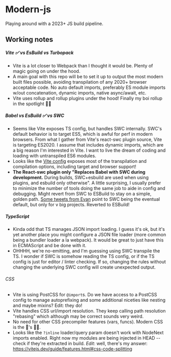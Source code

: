 # Modern-js

Playing around with a 2023+ JS build pipeline.

## Working notes

##### Vite ✅ vs EsBuild vs Turbopack

- Vite is a lot closer to Webpack than I thought it would be. Plenty of magic going on under the hood.
- A main goal with this repo will be to set it up to output the most modern built files possible, avoiding transpilation of any 2020+ browser acceptable code. No auto default imports, preferably ES module imports w/out concatenation, dynamic imports, native async/await, etc.
- Vite uses rollup and rollup plugins under the hood! Finally my boi rollup in the spotlight 🙌🏼

##### Babel vs EsBuild ✅ vs SWC

- Seems like Vite exposes TS config, but handles SWC internally. SWC's default behavior is to target ES5, which is awful for perf in modern browsers. From what I gather from Vite's react-swc plugin source, Vite is targeting ES2020. I assume that includes dynamic imports, which are a big reason I'm interested in Vite. I want to live the dream of coding and loading with untranspiled ES6 modules.
- Looks like the [Vite config](https://vitejs.dev/config/build-options.html) exposes most of the transpilation and compilation options, including target and browser support!
- **The React-swc plugin only "Replaces Babel with SWC during development.** During builds, SWC+esbuild are used when using plugins, and esbuild only otherwise". A little surprising, I usually prefer to minimize the number of tools doing the same job to aide in config and debugging. Might revert from SWC to ESBuild to stay on a simple, golden path. [Some tweets from Evan](https://twitter.com/youyuxi/status/1586042491739860993) point to SWC being the eventual default, but only for v big projects. Reverted to ESBuild!

##### TypeScript

- Kinda odd that TS manages JSON import loading. I guess it's ok, but it's yet another place you might configure a JSON file loader (more common being a bundler loader a la webpack). It would be great to just have this in ECMAScript and be done with it.
- OHHHH, we're no-emitting, and I'm guessing using SWC transpile the TS. I wonder if SWC is somehow reading the TS config, or if the TS config is just for editor / linter checking. If so, changing the rules without changing the underlying SWC config will create unexpected output.

###### CSS

- Vite is using PostCSS for `@import`s. Do we have access to a PostCSS config to manage autoprefixing and some additional niceties like nesting and maybe mixins? Edit: they do!
- Vite handles CSS url/import resolution. They keep calling path resolution "rebasing" which although may be correct sounds very weird.
- No need for other CSS precompiler features (vars, funcs). Modern CSS is the 🐝's 🦵🏼.
- Looks like the `?inline` loader/query param doesn't work with NodeNext imports enabled. Right now my modules are being injected in HEAD -- check if they're extracted in build. _Edit_: well, there's my answer: https://vitejs.dev/guide/features.html#css-code-splitting
